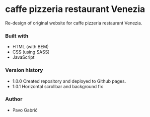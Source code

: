 # caffe pizzeria restaurant Venezia

Re-design of original website for caffe pizzeria restaurant Venezia.

### Built with

- HTML (with BEM)
- CSS (using SASS)
- JavaScript

### Version history

- 1.0.0 Created repository and deployed to Github pages.
- 1.0.1 Horizontal scrollbar and background fix

### Author

- Pavo Gabrić
